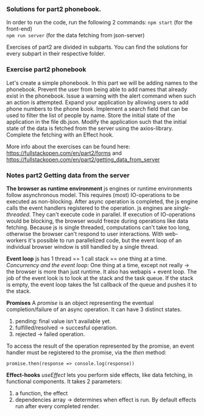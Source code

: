 ### Solutions for part2 phonebook.

In order to run the code, run the following 2 commands:
`npm start` (for the front-end)  
`npm run server` (for the data fetching from json-server)

Exercises of part2 are divided in subparts. You can find the solutions for every subpart in their respective folder.

### Exercise part2 phonebook

Let's create a simple phonebook. In this part we will be adding names to the phonebook.
Prevent the user from being able to add names that already exist in the phonebook. Issue a warning with the alert command when such an action is attempted.
Expand your application by allowing users to add phone numbers to the phone book.
Implement a search field that can be used to filter the list of people by name.
Store the initial state of the application in the file db.json. Modify the application such that the initial state of the data is fetched from the server using the axios-library. Complete the fetching with an Effect hook.

More info about the exercises can be found here: https://fullstackopen.com/en/part2/forms and https://fullstackopen.com/en/part2/getting_data_from_server

### Notes part2 Getting data from the server

**The browser as runtime environment**
js engines or runtime environments follow asynchronous model. This requires (most) IO-operations to be executed as non-blocking. After async operation is completed, the js engine calls the event handlers registered to the operation. js engines are _single-threaded_. They can't execute code in parallel. If execution of IO-operations would be blocking, the browser would freeze during operations like data fetching.
Because js is single threaded, computations can't take too long, otherwise the browser can't respond to user interactions.
With web-workers it's possible to run parallelized code, but the event loop of an individual browser window is still handled by a single thread.

**Event loop**
js has 1 thread == 1 call stack == one thing at a time.
_Concurrency and the event loop:_ One thing at a time, except not really -> the browser is more than just runtime. It also has webapis + event loop. The job of the event look is to look at the stack and the task queue. If the stack is empty, the event loop takes the 1st callback of the queue and pushes it to the stack.

**Promises**
A _promise_ is an object representing the eventual completion/failure of an async operation. It can have 3 distinct states.

1. pending: final value isn't available yet.
2. fulfilled/resolved -> succesful operation.
3. rejected -> failed operation.

To access the result of the operation represented by the promise, an event handler must be registered to the promise, via the _then_ method:

```
promise.then(response => console.log(response))
```

**Effect-hooks**
_useEffect_ lets you perform side effects, like data fetching, in functional components.
It takes 2 parameters:

1. a function, the effect
2. dependencies array -> determines when effect is run.
   By default effects run after every completed render.
